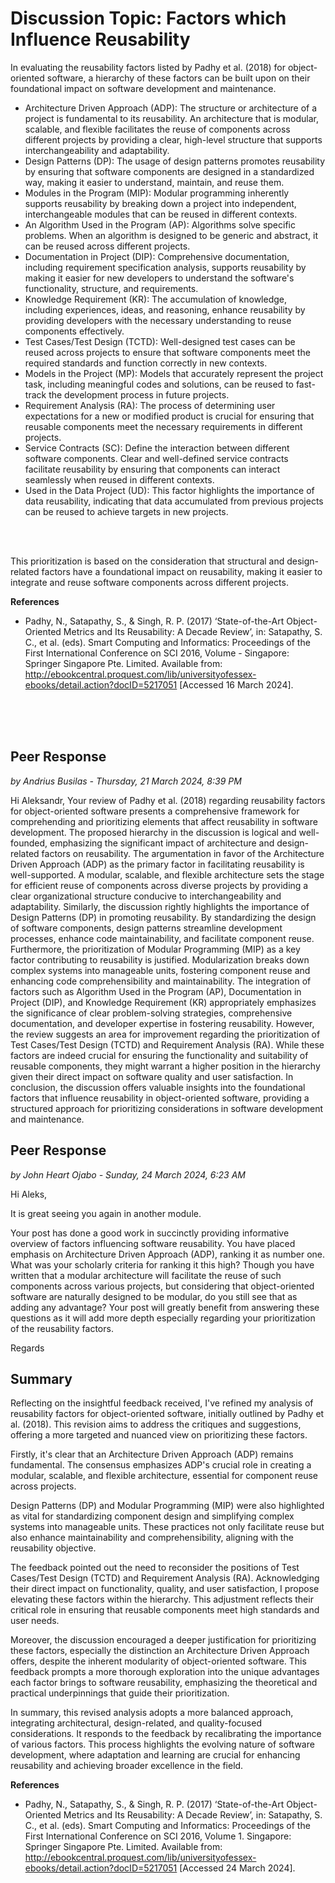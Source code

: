 # Discussion Topic: Factors which Influence Reusability

In evaluating the reusability factors listed by Padhy et al. (2018) for object-oriented software, a hierarchy of these factors can be built upon on their foundational impact on software development and maintenance.
</br>

- Architecture Driven Approach (ADP): The structure or architecture of a project is fundamental to its reusability. An architecture that is modular, scalable, and flexible facilitates the reuse of components across different projects by providing a clear, high-level structure that supports interchangeability and adaptability.
- Design Patterns (DP): The usage of design patterns promotes reusability by ensuring that software components are designed in a standardized way, making it easier to understand, maintain, and reuse them.
- Modules in the Program (MIP): Modular programming inherently supports reusability by breaking down a project into independent, interchangeable modules that can be reused in different contexts.
- An Algorithm Used in the Program (AP): Algorithms solve specific problems. When an algorithm is designed to be generic and abstract, it can be reused across different projects.
- Documentation in Project (DIP): Comprehensive documentation, including requirement specification analysis, supports reusability by making it easier for new developers to understand the software's functionality, structure, and requirements.
- Knowledge Requirement (KR): The accumulation of knowledge, including experiences, ideas, and reasoning, enhance reusability by providing developers with the necessary understanding to reuse components effectively.
- Test Cases/Test Design (TCTD): Well-designed test cases can be reused across projects to ensure that software components meet the required standards and function correctly in new contexts.
- Models in the Project (MP): Models that accurately represent the project task, including meaningful codes and solutions, can be reused to fast-track the development process in future projects.
- Requirement Analysis (RA): The process of determining user expectations for a new or modified product is crucial for ensuring that reusable components meet the necessary requirements in different projects.
- Service Contracts (SC): Define the interaction between different software components. Clear and well-defined service contracts facilitate reusability by ensuring that components can interact seamlessly when reused in different contexts.
- Used in the Data Project (UD): This factor highlights the importance of data reusability, indicating that data accumulated from previous projects can be reused to achieve targets in new projects.
</br>
</br>

This prioritization is based on the consideration that structural and design-related factors have a foundational impact on reusability, making it easier to integrate and reuse software components across different projects.
</br>


**References**
- Padhy, N., Satapathy, S., & Singh, R. P. (2017) ‘State-of-the-Art Object-Oriented Metrics and Its Reusability: A Decade Review’, in: Satapathy, S. C., et al. (eds). Smart Computing and Informatics: Proceedings of the First International Conference on SCI 2016, Volume - Singapore: Springer Singapore Pte. Limited. Available from: http://ebookcentral.proquest.com/lib/universityofessex-ebooks/detail.action?docID=5217051 [Accessed 16 March 2024].
</br>
</br>
</br>


## Peer Response
_by Andrius Busilas - Thursday, 21 March 2024, 8:39 PM_
</br>

Hi Aleksandr,
Your review of Padhy et al. (2018) regarding reusability factors for object-oriented software presents a comprehensive framework for comprehending and prioritizing elements that affect reusability in software development. The proposed hierarchy in the discussion is logical and well-founded, emphasizing the significant impact of architecture and design-related factors on reusability.
The argumentation in favor of the Architecture Driven Approach (ADP) as the primary factor in facilitating reusability is well-supported. A modular, scalable, and flexible architecture sets the stage for efficient reuse of components across diverse projects by providing a clear organizational structure conducive to interchangeability and adaptability.
Similarly, the discussion rightly highlights the importance of Design Patterns (DP) in promoting reusability. By standardizing the design of software components, design patterns streamline development processes, enhance code maintainability, and facilitate component reuse.
Furthermore, the prioritization of Modular Programming (MIP) as a key factor contributing to reusability is justified. Modularization breaks down complex systems into manageable units, fostering component reuse and enhancing code comprehensibility and maintainability.
The integration of factors such as Algorithm Used in the Program (AP), Documentation in Project (DIP), and Knowledge Requirement (KR) appropriately emphasizes the significance of clear problem-solving strategies, comprehensive documentation, and developer expertise in fostering reusability.
However, the review suggests an area for improvement regarding the prioritization of Test Cases/Test Design (TCTD) and Requirement Analysis (RA). While these factors are indeed crucial for ensuring the functionality and suitability of reusable components, they might warrant a higher position in the hierarchy given their direct impact on software quality and user satisfaction.
In conclusion, the discussion offers valuable insights into the foundational factors that influence reusability in object-oriented software, providing a structured approach for prioritizing considerations in software development and maintenance.
</br>

## Peer Response
_by John Heart Ojabo - Sunday, 24 March 2024, 6:23 AM_
</br>

Hi Aleks,

It is great seeing you again in another module.

Your post has done a good work in succinctly providing informative overview of factors influencing software reusability. You have placed emphasis on Architecture Driven Approach (ADP), ranking it as number one. What was your scholarly criteria for ranking it this high? Though you have written that a modular architecture will facilitate the reuse of such components across various projects, but considering that object-oriented software are naturally designed to be modular, do you still see that as adding any advantage? Your post will greatly benefit from answering these questions as it will add more depth especially regarding your prioritization of the reusability factors.

Regards
</br>

## Summary

Reflecting on the insightful feedback received, I've refined my analysis of reusability factors for object-oriented software, initially outlined by Padhy et al. (2018). This revision aims to address the critiques and suggestions, offering a more targeted and nuanced view on prioritizing these factors.

Firstly, it's clear that an Architecture Driven Approach (ADP) remains fundamental. The consensus emphasizes ADP's crucial role in creating a modular, scalable, and flexible architecture, essential for component reuse across projects. 

Design Patterns (DP) and Modular Programming (MIP) were also highlighted as vital for standardizing component design and simplifying complex systems into manageable units. These practices not only facilitate reuse but also enhance maintainability and comprehensibility, aligning with the reusability objective.

The feedback pointed out the need to reconsider the positions of Test Cases/Test Design (TCTD) and Requirement Analysis (RA). Acknowledging their direct impact on functionality, quality, and user satisfaction, I propose elevating these factors within the hierarchy. This adjustment reflects their critical role in ensuring that reusable components meet high standards and user needs.

Moreover, the discussion encouraged a deeper justification for prioritizing these factors, especially the distinction an Architecture Driven Approach offers, despite the inherent modularity of object-oriented software. This feedback prompts a more thorough exploration into the unique advantages each factor brings to software reusability, emphasizing the theoretical and practical underpinnings that guide their prioritization.

In summary, this revised analysis adopts a more balanced approach, integrating architectural, design-related, and quality-focused considerations. It responds to the feedback by recalibrating the importance of various factors. This process highlights the evolving nature of software development, where adaptation and learning are crucial for enhancing reusability and achieving broader excellence in the field.
</br>


**References**

- Padhy, N., Satapathy, S., & Singh, R. P. (2017) ‘State-of-the-Art Object-Oriented Metrics and Its Reusability: A Decade Review’, in: Satapathy, S. C., et al. (eds). Smart Computing and Informatics: Proceedings of the First International Conference on SCI 2016, Volume 1. Singapore: Springer Singapore Pte. Limited. Available from: http://ebookcentral.proquest.com/lib/universityofessex-ebooks/detail.action?docID=5217051 [Accessed 24 March 2024].